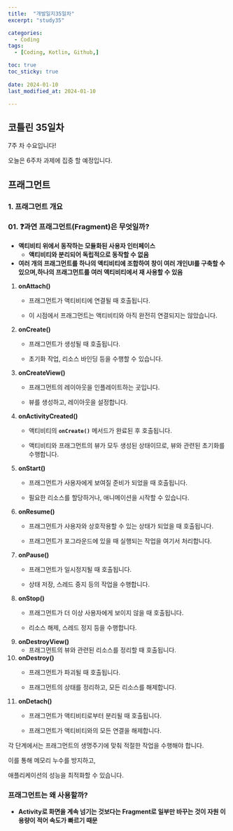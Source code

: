 ```yaml
---
title:  "개발일지35일차" 
excerpt: "study35"

categories:
  - Coding
tags:
  - [Coding, Kotlin, Github,]

toc: true
toc_sticky: true
 
date: 2024-01-10
last_modified_at: 2024-01-10

---
```



## 코틀린 35일차

7주 차 수요입니다!

오늘은 6주차 과제에 집중 할 예정입니다.



## 프래그먼트

### 1. 프래그먼트 개요

### 01. ❓과연 프래그먼트(Fragment)은 무엇일까?

- **액티비티 위에서 동작하는 모듈화된 사용자 인터페이스**
    - **액티비티와 분리되어 독립적으로 동작할 수 없음**
- **여러 개의 프래그먼트를 하나의 액티비티에 조합하여 창이 여러 개인UI를 구축할 수 있으며,하나의 프래그먼트를 여러 액티비티에서 재 사용할 수 있음**


1. **onAttach()**
    - 프래그먼트가 액티비티에 연결될 때 호출됩니다.
      
    - 이 시점에서 프래그먼트는 액티비티와 아직 완전히 연결되지는 않았습니다.
2. **onCreate()**
    - 프래그먼트가 생성될 때 호출됩니다.
      
    - 초기화 작업, 리소스 바인딩 등을 수행할 수 있습니다.
3. **onCreateView()**
    - 프래그먼트의 레이아웃을 인플레이트하는 곳입니다.
      
    - 뷰를 생성하고, 레이아웃을 설정합니다.
4. **onActivityCreated()**
    - 액티비티의 **`onCreate()`** 메서드가 완료된 후 호출됩니다.
      
    - 액티비티와 프래그먼트의 뷰가 모두 생성된 상태이므로, 뷰와 관련된 초기화를 수행합니다.
5. **onStart()**
    - 프래그먼트가 사용자에게 보여질 준비가 되었을 때 호출됩니다.
      
    - 필요한 리소스를 할당하거나, 애니메이션을 시작할 수 있습니다.
6. **onResume()**
    - 프래그먼트가 사용자와 상호작용할 수 있는 상태가 되었을 때 호출됩니다.
      
    - 프래그먼트가 포그라운드에 있을 때 실행되는 작업을 여기서 처리합니다.
7. **onPause()**
    - 프래그먼트가 일시정지될 때 호출됩니다.
     
    - 상태 저장, 스레드 중지 등의 작업을 수행합니다.
8. **onStop()**
    - 프래그먼트가 더 이상 사용자에게 보이지 않을 때 호출됩니다.
     
    - 리소스 해제, 스레드 정지 등을 수행합니다.
9. **onDestroyView()**
    - 프래그먼트의 뷰와 관련된 리소스를 정리할 때 호출됩니다.
10. **onDestroy()**
    - 프래그먼트가 파괴될 때 호출됩니다.
      
    - 프래그먼트의 상태를 정리하고, 모든 리소스를 해제합니다.
11. **onDetach()**
    - 프래그먼트가 액티비티로부터 분리될 때 호출됩니다.
      
    - 프래그먼트가 액티비티와의 모든 연결을 해제합니다.

각 단계에서는 프래그먼트의 생명주기에 맞춰 적절한 작업을 수행해야 합니다. 

이를 통해 메모리 누수를 방지하고, 

애플리케이션의 성능을 최적화할 수 있습니다.

### 프래그먼트는 왜 사용할까?

- **Activity로 화면을 계속 넘기는 것보다는 Fragment로 일부만 바꾸는 것이 자원 이용량이 적어 속도가 빠르기 때문**


